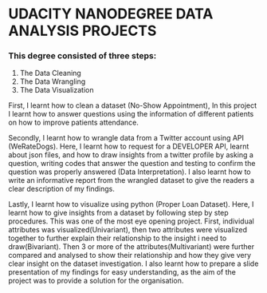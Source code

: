 #  UDACITY NANODEGREE DATA ANALYSIS PROJECTS
### This degree consisted of three steps:
1. The Data Cleaning
2. The Data Wrangling
3. The Data Visualization


First, I learnt how to clean a dataset (No-Show Appointment), In this project I learnt how to answer questions using the information of different patients on how to improve patients attendance.


Secondly, I learnt how to wrangle data from a Twitter account using API (WeRateDogs). Here, I learnt how to request for a DEVELOPER API, learnt about json files, and how to draw insights from a twitter profile by asking a question, writing codes that answer the question and testing to confirm the question was properly answered (Data Interpretation). I also learnt how to write an informative report from the wrangled dataset to give the readers a clear description of my findings.


Lastly, I learnt how to visualize using python (Proper Loan Dataset). Here, I learnt how to give insights from a dataset by following step by step procedures. This was one of the most eye opening project. First, individual attributes was visualized(Univariant), then two attributes were visualized together to further explain their relationship to the insight i need to draw(Bivariant). Then 3 or more of the attributes(Multivariant) were further compared and analysed to show their relationship and how they give very clear insight on the dataset investigation. I also learnt how to prepare a slide presentation of my findings for easy understanding, as the aim of the project was to provide a solution for the organisation.
